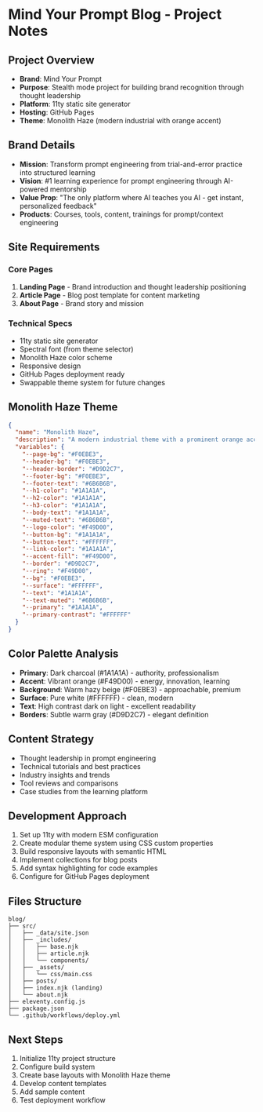 # Mind Your Prompt Blog - Project Notes

## Project Overview
- **Brand**: Mind Your Prompt 
- **Purpose**: Stealth mode project for building brand recognition through thought leadership
- **Platform**: 11ty static site generator
- **Hosting**: GitHub Pages
- **Theme**: Monolith Haze (modern industrial with orange accent)

## Brand Details
- **Mission**: Transform prompt engineering from trial-and-error practice into structured learning
- **Vision**: #1 learning experience for prompt engineering through AI-powered mentorship
- **Value Prop**: "The only platform where AI teaches you AI - get instant, personalized feedback"
- **Products**: Courses, tools, content, trainings for prompt/context engineering

## Site Requirements
### Core Pages
1. **Landing Page** - Brand introduction and thought leadership positioning
2. **Article Page** - Blog post template for content marketing
3. **About Page** - Brand story and mission

### Technical Specs
- 11ty static site generator
- Spectral font (from theme selector)
- Monolith Haze color scheme
- Responsive design
- GitHub Pages deployment ready
- Swappable theme system for future changes

## Monolith Haze Theme
```json
{
  "name": "Monolith Haze",
  "description": "A modern industrial theme with a prominent orange accent, dark tones, and a light, hazy background.",
  "variables": {
    "--page-bg": "#F0EBE3",
    "--header-bg": "#F0EBE3", 
    "--header-border": "#D9D2C7",
    "--footer-bg": "#F0EBE3",
    "--footer-text": "#6B6B6B",
    "--h1-color": "#1A1A1A",
    "--h2-color": "#1A1A1A", 
    "--h3-color": "#1A1A1A",
    "--body-text": "#1A1A1A",
    "--muted-text": "#6B6B6B",
    "--logo-color": "#F49D00",
    "--button-bg": "#1A1A1A",
    "--button-text": "#FFFFFF",
    "--link-color": "#1A1A1A",
    "--accent-fill": "#F49D00",
    "--border": "#D9D2C7",
    "--ring": "#F49D00",
    "--bg": "#F0EBE3",
    "--surface": "#FFFFFF", 
    "--text": "#1A1A1A",
    "--text-muted": "#6B6B6B",
    "--primary": "#1A1A1A",
    "--primary-contrast": "#FFFFFF"
  }
}
```

## Color Palette Analysis
- **Primary**: Dark charcoal (#1A1A1A) - authority, professionalism
- **Accent**: Vibrant orange (#F49D00) - energy, innovation, learning
- **Background**: Warm hazy beige (#F0EBE3) - approachable, premium
- **Surface**: Pure white (#FFFFFF) - clean, modern
- **Text**: High contrast dark on light - excellent readability
- **Borders**: Subtle warm gray (#D9D2C7) - elegant definition

## Content Strategy
- Thought leadership in prompt engineering
- Technical tutorials and best practices
- Industry insights and trends
- Tool reviews and comparisons
- Case studies from the learning platform

## Development Approach
1. Set up 11ty with modern ESM configuration
2. Create modular theme system using CSS custom properties
3. Build responsive layouts with semantic HTML
4. Implement collections for blog posts
5. Add syntax highlighting for code examples
6. Configure for GitHub Pages deployment

## Files Structure
```
blog/
├── src/
│   ├── _data/site.json
│   ├── _includes/
│   │   ├── base.njk
│   │   ├── article.njk
│   │   └── components/
│   ├── _assets/
│   │   └── css/main.css
│   ├── posts/
│   ├── index.njk (landing)
│   └── about.njk
├── eleventy.config.js
├── package.json
└── .github/workflows/deploy.yml
```

## Next Steps
1. Initialize 11ty project structure
2. Configure build system
3. Create base layouts with Monolith Haze theme
4. Develop content templates
5. Add sample content
6. Test deployment workflow
